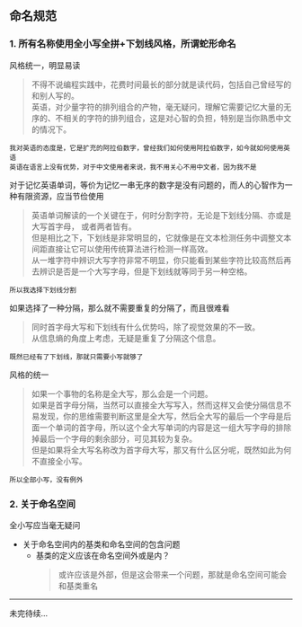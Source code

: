 ## 命名规范

### 1. 所有名称使用全小写全拼+下划线风格，所谓蛇形命名  
风格统一，明显易读  
> 不得不说编程实践中，花费时间最长的部分就是读代码，包括自己曾经写的和别人写的。  
英语，对少量字符的排列组合的产物，毫无疑问，理解它需要记忆大量的无序的、不相关的字符的排列组合，这是对心智的负担，特别是当你熟悉中文的情况下。  

`我对英语的态度是，它是扩充的阿拉伯数字，曾经我们如何使用阿拉伯数字，如今就如何使用英语`  
`英语在语言上没有优势，对于中文使用者来说，我不用关心不用中文者，因为我不是`

对于记忆英语单词，等价为记忆一串无序的数字是没有问题的，而人的心智作为一种有限资源，应当节俭使用  
> 英语单词解读的一个关键在于，何时分割字符，无论是下划线分隔、亦或是大写首字母，
或者两者皆有。  
但是相比之下，下划线是非常明显的，它就像是在文本检测任务中调整文本间距直接让它可以使用传统算法进行检测一样高效。  
从一堆字符中辨识大写字符非常不明显，你只能看到某些字符比较高然后再去辨识是否是一个大写字母，但是下划线就等同于另一种空格。  

`所以我选择下划线分割`

如果选择了一种分隔，那么就不需要重复的分隔了，而且很难看  
> 同时首字母大写和下划线有什么优势吗，除了视觉效果的不一致。  
从信息熵的角度上考虑，无疑是重复了分隔这个信息。

`既然已经有了下划线，那就只需要小写就够了`  

风格的统一
> 如果一个事物的名称是全大写，那么会是一个问题。  
如果是首字母分隔，当然可以直接全大写写入，然而这样又会使分隔信息不易发现，你的思维需要判断这里是全大写，然后全大写的最后一个字母是后面一个单词的首字母，所以这个全大写单词的内容是这一组大写字母的排除掉最后一个字母的剩余部分，可见其较为复杂。  
但是如果将全大写名称改为首字母大写，那又有什么区分呢，既然如此为何不直接全小写。

`所以全部小写，没有例外`

### 2. 关于命名空间
全小写应当毫无疑问
- 关于命名空间内的基类和命名空间的包含问题
    - 基类的定义应该在命名空间外或是内？
        > 或许应该是外部，但是这会带来一个问题，那就是命名空间可能会和基类重名

----
未完待续...




